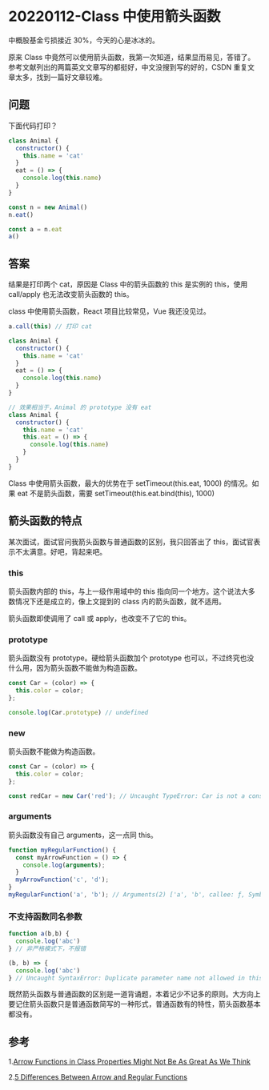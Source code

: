 # 20220112-Class 中使用箭头函数

中概股基金亏损接近 30%，今天的心是冰冰的。

原来 Class 中竟然可以使用箭头函数，我第一次知道，结果显而易见，答错了。参考文献列出的两篇英文文章写的都挺好，中文没搜到写的好的，CSDN 重复文章太多，找到一篇好文章较难。

## 问题

下面代码打印？

```JavaScript
class Animal {
  constructor() {
    this.name = 'cat'
  }
  eat = () => {
    console.log(this.name)
  }
}

const n = new Animal()
n.eat()

const a = n.eat
a()
```

## 答案

结果是打印两个 cat，原因是 Class 中的箭头函数的 this 是实例的 this，使用 call/apply 也无法改变箭头函数的 this。

class 中使用箭头函数，React 项目比较常见，Vue 我还没见过。

```JavaScript
a.call(this) // 打印 cat
```

```JavaScript
class Animal {
  constructor() {
    this.name = 'cat'
  }
  eat = () => {
    console.log(this.name)
  }
}

// 效果相当于，Animal 的 prototype 没有 eat
class Animal {
  constructor() {
    this.name = 'cat'
    this.eat = () => {
      console.log(this.name)
    }
  }
}
```

Class 中使用箭头函数，最大的优势在于 setTimeout(this.eat, 1000) 的情况。如果 eat 不是箭头函数，需要 setTimeout(this.eat.bind(this), 1000)

## 箭头函数的特点

某次面试，面试官问我箭头函数与普通函数的区别，我只回答出了 this，面试官表示不太满意。好吧，背起来吧。

### this

箭头函数内部的 this，与上一级作用域中的 this 指向同一个地方。这个说法大多数情况下还是成立的，像上文提到的 class 内的箭头函数，就不适用。

箭头函数即使调用了 call 或 apply，也改变不了它的 this。

### prototype

箭头函数没有 prototype。硬给箭头函数加个 prototype 也可以，不过终究也没什么用，因为箭头函数不能做为构造函数。

```JavaScript
const Car = (color) => {
  this.color = color;
};

console.log(Car.prototype) // undefined
```

### new

箭头函数不能做为构造函数。

```JavaScript
const Car = (color) => {
  this.color = color;
};

const redCar = new Car('red'); // Uncaught TypeError: Car is not a constructor
```

### arguments

箭头函数没有自己 arguments，这一点同 this。

```JavaScript
function myRegularFunction() {
  const myArrowFunction = () => {
    console.log(arguments);
  }
  myArrowFunction('c', 'd');
}
myRegularFunction('a', 'b'); // Arguments(2) ['a', 'b', callee: ƒ, Symbol(Symbol.iterator): ƒ]
```

### 不支持函数同名参数

```JavaScript
function a(b,b) {
  console.log('abc')
} // 非严格模式下，不报错

(b, b) => {
  console.log('abc')
} // Uncaught SyntaxError: Duplicate parameter name not allowed in this context
```

既然箭头函数与普通函数的区别是一道背诵题，本着记少不记多的原则。大方向上要记住箭头函数只是普通函数简写的一种形式，普通函数有的特性，箭头函数基本都没有。


## 参考

1.[Arrow Functions in Class Properties Might Not Be As Great As We Think](https://www.charpeni.com/blog/arrow-functions-in-class-properties-might-not-be-as-great-as-we-think)

2.[5 Differences Between Arrow and Regular Functions](https://dmitripavlutin.com/differences-between-arrow-and-regular-functions/)
















